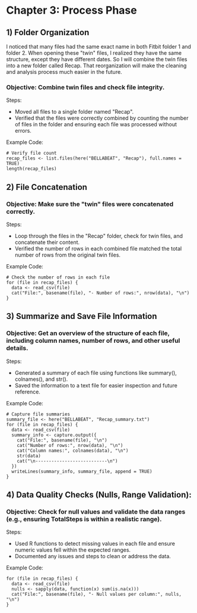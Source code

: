 # Chapter 3: Process Phase

## 1) Folder Organization

I noticed that many files had the same exact name in both Fitbit folder 1 and folder 2. When opening these "twin" files, I realized they have the same structure, except they have different dates.
So I will combine the twin files into a new folder called Recap. That reorganization will make the cleaning and analysis process much easier in the future.

### Objective: Combine twin files and check file integrity.
Steps:
- Moved all files to a single folder named "Recap".
- Verified that the files were correctly combined by counting the number of files in the folder and ensuring each file was processed without errors.
        
Example Code:
```{}
# Verify file count
recap_files <- list.files(here("BELLABEAT", "Recap"), full.names = TRUE)
length(recap_files)
```

## 2) File Concatenation

### Objective: Make sure the "twin" files were concatenated correctly.

Steps:
- Loop through the files in the "Recap" folder, check for twin files, and concatenate their content.
- Verified the number of rows in each combined file matched the total number of rows from the original twin files.

Example Code:
```{}
# Check the number of rows in each file
for (file in recap_files) {
  data <- read_csv(file)
  cat("File:", basename(file), "- Number of rows:", nrow(data), "\n")
}
```

## 3) Summarize and Save File Information

### Objective: Get an overview of the structure of each file, including column names, number of rows, and other useful details.

Steps:
- Generated a summary of each file using functions like summary(), colnames(), and str().
- Saved the information to a text file for easier inspection and future reference.

Example Code:
```{}
# Capture file summaries
summary_file <- here("BELLABEAT", "Recap_summary.txt")
for (file in recap_files) {
  data <- read_csv(file)
  summary_info <- capture.output({
    cat("File:", basename(file), "\n")
    cat("Number of rows:", nrow(data), "\n")
    cat("Column names:", colnames(data), "\n")
    str(data)
    cat("\n---------------------------\n")
  })
  writeLines(summary_info, summary_file, append = TRUE)
}

```
## 4) Data Quality Checks (Nulls, Range Validation):

### Objective: Check for null values and validate the data ranges (e.g., ensuring TotalSteps is within a realistic range).

Steps:
- Used R functions to detect missing values in each file and ensure numeric values fell within the expected ranges.
- Documented any issues and steps to clean or address the data.

Example Code:
```{}
for (file in recap_files) {
  data <- read_csv(file)
  nulls <- sapply(data, function(x) sum(is.na(x)))
  cat("File:", basename(file), "- Null values per column:", nulls, "\n")
}
```
